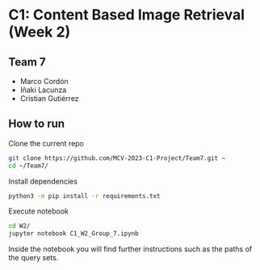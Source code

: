 # C1: Content Based Image Retrieval (Week 2)

## Team 7
- Marco Cordón
- Iñaki Lacunza
- Cristian Gutiérrez

## How to run

Clone the current repo
```bash
git clone https://github.com/MCV-2023-C1-Project/Team7.git ~
cd ~/Team7/
```

Install dependencies
```bash
python3 -m pip install -r requirements.txt
```

Execute notebook
```bash
cd W2/
jupyter notebook C1_W2_Group_7.ipynb
```

Inside the notebook you will find further instructions such as the paths of the query sets.
